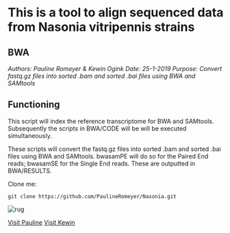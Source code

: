 # This is a tool to align sequenced data from Nasonia vitripennis strains

## BWA
*Authors: Pauline Romeyer & Kewin Ogink*
*Date: 25-1-2019*
*Purpose: Convert fastq.gz files into sorted .bam and sorted .bai files using BWA and SAMtools*

## Functioning
This script will index the reference transcriptome for BWA and SAMtools.
Subsequently the scripts in BWA/CODE will be will be executed simultaneously.

These scripts will convert the fastq.gz files into sorted .bam and sorted .bai files using BWA and SAMtools. bwasamPE will do so for the Paired End reads; bwasamSE for the Single End reads. These are outputted in BWA/RESULTS.


Clone me: 
```
git clone https://github.com/PaulineRomeyer/Nasonia.git
```

![rug](https://www.rug.nl/_definition/shared/images/logo--en.png)

[Visit Pauline](https://github.com/paulineromeyer) 
[Visit Kewin](https://github.com/kewinogink)

